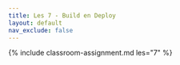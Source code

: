```yaml
---
title: Les 7 - Build en Deploy
layout: default
nav_exclude: false
---
```


{% include classroom-assignment.md les="7" %}
